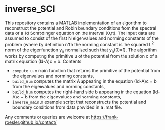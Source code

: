 # inverse_SCI
This repository contains a MATLAB implementation of an algorithm to reconstruct the potential and Robin boundary conditions from the spectral data of a 1d Schrödinger equation on the interval [0,π]. The input data are assumed to consist of the first N eigenvalues and norming constants of the problem (where by definition n'th the norming constant is the squared L<sup>2</sup> norm of the eigenfunction y<sub>n</sub> normalized such that y<sub>n</sub>(0)=1). The algorithm works by computing the primitive u of the potential from the solution c of a matrix equation (Id-A)c = b.
Contents:
* `compute_u.m` main function that returns the primitive of the potential from the eigenvalues and norming constants,
* `build_A.m` computes the matrix A appearing in the equation (Id-A)c = b from the eigenvalues and norming constants,
* `build_b.m` computes the right-hand side b appearing in the equation (Id-A)c = b from the eigenvalues and norming constants,
* `inverse_main.m` example script that reconstructs the potential and boundary conditions from data provided in a .mat file. 

Any comments or queries are welcome at https://frank-roesler.github.io/contact/






